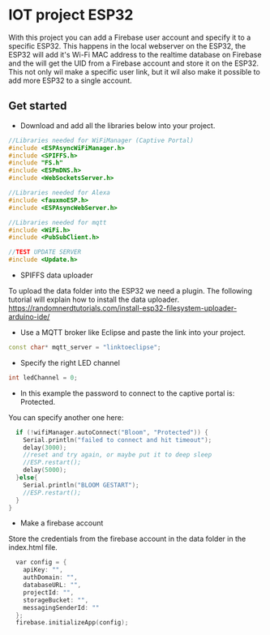 # IOT project ESP32

With this project you can add a Firebase user account and specify it to a specific ESP32. This happens in the local webserver on the ESP32, the ESP32 will add it's Wi-Fi MAC address to the realtime database on Firebase and the will get the UID from a Firebase account and store it on the ESP32. This not only wil make a specific user link, but it wil also make it possible to add more ESP32 to a single account.

## Get started

- Download and add all the libraries below into your project.

```cpp
//Libraries needed for WiFiManager (Captive Portal)
#include <ESPAsyncWiFiManager.h>
#include <SPIFFS.h>
#include "FS.h"
#include <ESPmDNS.h>
#include <WebSocketsServer.h>

//Libraries needed for Alexa
#include <fauxmoESP.h>
#include <ESPAsyncWebServer.h>

//Libraries needed for mqtt
#include <WiFi.h>
#include <PubSubClient.h>

//TEST UPDATE SERVER
#include <Update.h>
```

- SPIFFS data uploader

To upload the data folder into the ESP32 we need a plugin. The following tutorial will explain how to install the data uploader.
https://randomnerdtutorials.com/install-esp32-filesystem-uploader-arduino-ide/

- Use a MQTT broker like Eclipse and paste the link into your project.

```cpp
const char* mqtt_server = "linktoeclipse";

```

- Specify the right LED channel

```cpp
int ledChannel = 0;

```

- In this example the password to connect to the captive portal is: Protected.

You can specify another one here:

```cpp
  if (!wifiManager.autoConnect("Bloom", "Protected")) {
    Serial.println("failed to connect and hit timeout");
    delay(3000);
    //reset and try again, or maybe put it to deep sleep
    //ESP.restart();
    delay(5000);
  }else{
    Serial.println("BLOOM GESTART");
    //ESP.restart();
  }
}

```

- Make a firebase account

Store the credentials from the firebase account in the data folder in the index.html file.

```cpp
  var config = {
    apiKey: "",
    authDomain: "",
    databaseURL: "",
    projectId: "",
    storageBucket: "",
    messagingSenderId: ""
  };
  firebase.initializeApp(config);

```

